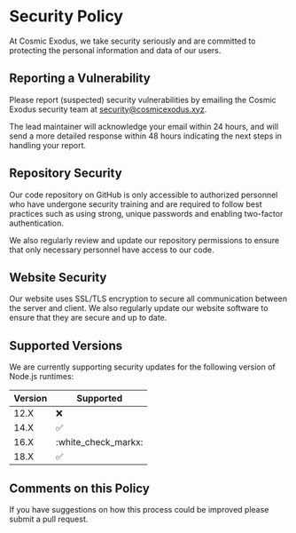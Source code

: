 # Security Policy

At Cosmic Exodus, we take security seriously and are committed to protecting the personal information and data of our users.

## Reporting a Vulnerability

Please report (suspected) security vulnerabilities by emailing the Cosmic Exodus security team at [security@cosmicexodus.xyz](mailto:security@cosmicexodus.xyz).

The lead maintainer will acknowledge your email within 24 hours, and will send a more detailed response within 48 hours indicating the next steps in handling your report.

## Repository Security

Our code repository on GitHub is only accessible to authorized personnel who have undergone security training and are required to follow best practices such as using strong, unique passwords and enabling two-factor authentication.

We also regularly review and update our repository permissions to ensure that only necessary personnel have access to our code.

## Website Security

Our website uses SSL/TLS encryption to secure all communication between the server and client. We also regularly update our website software to ensure that they are secure and up to date.

## Supported Versions

We are currently supporting security updates for the following version of Node.js runtimes:

| Version | Supported           |
| ------- | ------------------- |
| 12.X    | :x:                 |
| 14.X    | :white_check_mark:  |
| 16.X    | :white_check_markx: |
| 18.X    | :white_check_mark:  |

## Comments on this Policy

If you have suggestions on how this process could be improved please submit a pull request.

